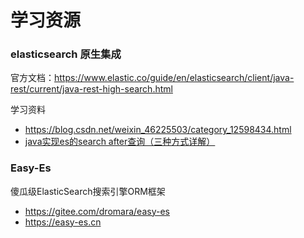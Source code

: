 # 学习资源

### elasticsearch 原生集成

官方文档：https://www.elastic.co/guide/en/elasticsearch/client/java-rest/current/java-rest-high-search.html

学习资料

- https://blog.csdn.net/weixin_46225503/category_12598434.html
- [java实现es的search after查询（三种方式详解）](https://blog.csdn.net/m0_50008952/article/details/123532395)

### Easy-Es

傻瓜级ElasticSearch搜索引擎ORM框架

- https://gitee.com/dromara/easy-es
- https://easy-es.cn
